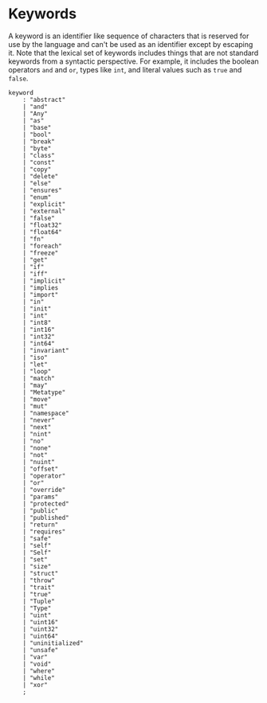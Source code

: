 # Keywords

A keyword is an identifier like sequence of characters that is reserved for use by the language and
can't be used as an identifier except by escaping it. Note that the lexical set of keywords includes
things that are not standard keywords from a syntactic perspective. For example, it includes the
boolean operators `and` and `or`, types like `int`, and literal values such as `true` and `false`.

```grammar
keyword
    : "abstract"
    | "and"
    | "Any"
    | "as"
    | "base"
    | "bool"
    | "break"
    | "byte"
    | "class"
    | "const"
    | "copy"
    | "delete"
    | "else"
    | "ensures"
    | "enum"
    | "explicit"
    | "external"
    | "false"
    | "float32"
    | "float64"
    | "fn"
    | "foreach"
    | "freeze"
    | "get"
    | "if"
    | "iff"
    | "implicit"
    | "implies
    | "import"
    | "in"
    | "init"
    | "int"
    | "int8"
    | "int16"
    | "int32"
    | "int64"
    | "invariant"
    | "iso"
    | "let"
    | "loop"
    | "match"
    | "may"
    | "Metatype"
    | "move"
    | "mut"
    | "namespace"
    | "never"
    | "next"
    | "nint"
    | "no"
    | "none"
    | "not"
    | "nuint"
    | "offset"
    | "operator"
    | "or"
    | "override"
    | "params"
    | "protected"
    | "public"
    | "published"
    | "return"
    | "requires"
    | "safe"
    | "self"
    | "Self"
    | "set"
    | "size"
    | "struct"
    | "throw"
    | "trait"
    | "true"
    | "Tuple"
    | "Type"
    | "uint"
    | "uint16"
    | "uint32"
    | "uint64"
    | "uninitialized"
    | "unsafe"
    | "var"
    | "void"
    | "where"
    | "while"
    | "xor"
    ;
```
